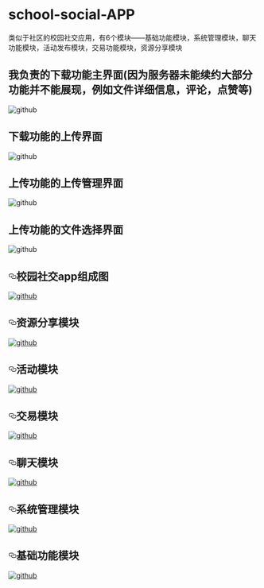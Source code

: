 # school-social-APP
类似于社区的校园社交应用，有6个模块——基础功能模块，系统管理模块，聊天功能模块，活动发布模块，交易功能模块，资源分享模块
## 我负责的下载功能主界面(因为服务器未能续约大部分功能并不能展现，例如文件详细信息，评论，点赞等)
![github](https://github.com/Fiveaddone/school-social-APP/blob/master/screenshots/main.png)
## 下载功能的上传界面
![github](https://github.com/Fiveaddone/school-social-APP/blob/master/screenshots/post.png)
## 上传功能的上传管理界面
![github](https://github.com/Fiveaddone/school-social-APP/blob/master/screenshots/mypost.png)
## 上传功能的文件选择界面
![github](https://github.com/Fiveaddone/school-social-APP/blob/master/screenshots/choose.png)
<h2><a id="user-content-校园社交app组成图" class="anchor" href="#校园社交app组成图" aria-hidden="true"><svg aria-hidden="true" class="octicon octicon-link" height="16" version="1.1" viewBox="0 0 16 16" width="16"><path fill-rule="evenodd" d="M4 9h1v1H4c-1.5 0-3-1.69-3-3.5S2.55 3 4 3h4c1.45 0 3 1.69 3 3.5 0 1.41-.91 2.72-2 3.25V8.59c.58-.45 1-1.27 1-2.09C10 5.22 8.98 4 8 4H4c-.98 0-2 1.22-2 2.5S3 9 4 9zm9-3h-1v1h1c1 0 2 1.22 2 2.5S13.98 12 13 12H9c-.98 0-2-1.22-2-2.5 0-.83.42-1.64 1-2.09V6.25c-1.09.53-2 1.84-2 3.25C6 11.31 7.55 13 9 13h4c1.45 0 3-1.69 3-3.5S14.5 6 13 6z"></path></svg></a>校园社交app组成图</h2><p><a href="https://github.com/Fiveaddone/school-social-APP/blob/master/screenshots/%E6%A0%A1%E5%9B%AD%E7%A4%BE%E4%BA%A4APP%E7%B3%BB%E7%BB%9F%E7%BB%84%E6%88%90%E5%9B%BE.png" target="_blank"><img src="https://github.com/Fiveaddone/school-social-APP/raw/master/screenshots/%E6%A0%A1%E5%9B%AD%E7%A4%BE%E4%BA%A4APP%E7%B3%BB%E7%BB%9F%E7%BB%84%E6%88%90%E5%9B%BE.png" alt="github" style="max-width:100%;"></a></p><h2><a id="user-content-资源分享模块" class="anchor" href="#资源分享模块" aria-hidden="true"><svg aria-hidden="true" class="octicon octicon-link" height="16" version="1.1" viewBox="0 0 16 16" width="16"><path fill-rule="evenodd" d="M4 9h1v1H4c-1.5 0-3-1.69-3-3.5S2.55 3 4 3h4c1.45 0 3 1.69 3 3.5 0 1.41-.91 2.72-2 3.25V8.59c.58-.45 1-1.27 1-2.09C10 5.22 8.98 4 8 4H4c-.98 0-2 1.22-2 2.5S3 9 4 9zm9-3h-1v1h1c1 0 2 1.22 2 2.5S13.98 12 13 12H9c-.98 0-2-1.22-2-2.5 0-.83.42-1.64 1-2.09V6.25c-1.09.53-2 1.84-2 3.25C6 11.31 7.55 13 9 13h4c1.45 0 3-1.69 3-3.5S14.5 6 13 6z"></path></svg></a>资源分享模块</h2><p><a href="https://github.com/Fiveaddone/school-social-APP/blob/master/screenshots/%E6%96%87%E4%BB%B6%E5%88%86%E4%BA%AB%E6%A8%A1%E5%9D%97.png" target="_blank"><img src="https://github.com/Fiveaddone/school-social-APP/raw/master/screenshots/%E6%96%87%E4%BB%B6%E5%88%86%E4%BA%AB%E6%A8%A1%E5%9D%97.png" alt="github" style="max-width:100%;"></a></p><h2><a id="user-content-活动模块" class="anchor" href="#活动模块" aria-hidden="true"><svg aria-hidden="true" class="octicon octicon-link" height="16" version="1.1" viewBox="0 0 16 16" width="16"><path fill-rule="evenodd" d="M4 9h1v1H4c-1.5 0-3-1.69-3-3.5S2.55 3 4 3h4c1.45 0 3 1.69 3 3.5 0 1.41-.91 2.72-2 3.25V8.59c.58-.45 1-1.27 1-2.09C10 5.22 8.98 4 8 4H4c-.98 0-2 1.22-2 2.5S3 9 4 9zm9-3h-1v1h1c1 0 2 1.22 2 2.5S13.98 12 13 12H9c-.98 0-2-1.22-2-2.5 0-.83.42-1.64 1-2.09V6.25c-1.09.53-2 1.84-2 3.25C6 11.31 7.55 13 9 13h4c1.45 0 3-1.69 3-3.5S14.5 6 13 6z"></path></svg></a>活动模块</h2><p><a href="https://github.com/Fiveaddone/school-social-APP/blob/master/screenshots/%E6%B4%BB%E5%8A%A8%E6%A8%A1%E5%9D%97.png" target="_blank"><img src="https://github.com/Fiveaddone/school-social-APP/raw/master/screenshots/%E6%B4%BB%E5%8A%A8%E6%A8%A1%E5%9D%97.png" alt="github" style="max-width:100%;"></a></p><h2><a id="user-content-交易模块" class="anchor" href="#交易模块" aria-hidden="true"><svg aria-hidden="true" class="octicon octicon-link" height="16" version="1.1" viewBox="0 0 16 16" width="16"><path fill-rule="evenodd" d="M4 9h1v1H4c-1.5 0-3-1.69-3-3.5S2.55 3 4 3h4c1.45 0 3 1.69 3 3.5 0 1.41-.91 2.72-2 3.25V8.59c.58-.45 1-1.27 1-2.09C10 5.22 8.98 4 8 4H4c-.98 0-2 1.22-2 2.5S3 9 4 9zm9-3h-1v1h1c1 0 2 1.22 2 2.5S13.98 12 13 12H9c-.98 0-2-1.22-2-2.5 0-.83.42-1.64 1-2.09V6.25c-1.09.53-2 1.84-2 3.25C6 11.31 7.55 13 9 13h4c1.45 0 3-1.69 3-3.5S14.5 6 13 6z"></path></svg></a>交易模块</h2><p><a href="https://github.com/Fiveaddone/school-social-APP/blob/master/screenshots/%E4%BA%A4%E6%98%93%E6%A8%A1%E5%9D%97.png" target="_blank"><img src="https://github.com/Fiveaddone/school-social-APP/raw/master/screenshots/%E4%BA%A4%E6%98%93%E6%A8%A1%E5%9D%97.png" alt="github" style="max-width:100%;"></a></p><h2><a id="user-content-聊天模块" class="anchor" href="#聊天模块" aria-hidden="true"><svg aria-hidden="true" class="octicon octicon-link" height="16" version="1.1" viewBox="0 0 16 16" width="16"><path fill-rule="evenodd" d="M4 9h1v1H4c-1.5 0-3-1.69-3-3.5S2.55 3 4 3h4c1.45 0 3 1.69 3 3.5 0 1.41-.91 2.72-2 3.25V8.59c.58-.45 1-1.27 1-2.09C10 5.22 8.98 4 8 4H4c-.98 0-2 1.22-2 2.5S3 9 4 9zm9-3h-1v1h1c1 0 2 1.22 2 2.5S13.98 12 13 12H9c-.98 0-2-1.22-2-2.5 0-.83.42-1.64 1-2.09V6.25c-1.09.53-2 1.84-2 3.25C6 11.31 7.55 13 9 13h4c1.45 0 3-1.69 3-3.5S14.5 6 13 6z"></path></svg></a>聊天模块</h2><p><a href="https://github.com/Fiveaddone/school-social-APP/blob/master/screenshots/%E8%81%8A%E5%A4%A9%E5%8A%9F%E8%83%BD%E6%A8%A1%E5%9D%97.png" target="_blank"><img src="https://github.com/Fiveaddone/school-social-APP/raw/master/screenshots/%E8%81%8A%E5%A4%A9%E5%8A%9F%E8%83%BD%E6%A8%A1%E5%9D%97.png" alt="github" style="max-width:100%;"></a></p><h2><a id="user-content-系统管理模块" class="anchor" href="#系统管理模块" aria-hidden="true"><svg aria-hidden="true" class="octicon octicon-link" height="16" version="1.1" viewBox="0 0 16 16" width="16"><path fill-rule="evenodd" d="M4 9h1v1H4c-1.5 0-3-1.69-3-3.5S2.55 3 4 3h4c1.45 0 3 1.69 3 3.5 0 1.41-.91 2.72-2 3.25V8.59c.58-.45 1-1.27 1-2.09C10 5.22 8.98 4 8 4H4c-.98 0-2 1.22-2 2.5S3 9 4 9zm9-3h-1v1h1c1 0 2 1.22 2 2.5S13.98 12 13 12H9c-.98 0-2-1.22-2-2.5 0-.83.42-1.64 1-2.09V6.25c-1.09.53-2 1.84-2 3.25C6 11.31 7.55 13 9 13h4c1.45 0 3-1.69 3-3.5S14.5 6 13 6z"></path></svg></a>系统管理模块</h2><p><a href="https://github.com/Fiveaddone/school-social-APP/blob/master/screenshots/%E7%B3%BB%E7%BB%9F%E7%AE%A1%E7%90%86%E6%A8%A1%E5%9D%97.png" target="_blank"><img src="https://github.com/Fiveaddone/school-social-APP/raw/master/screenshots/%E7%B3%BB%E7%BB%9F%E7%AE%A1%E7%90%86%E6%A8%A1%E5%9D%97.png" alt="github" style="max-width:100%;"></a></p><h2><a id="user-content-基础功能模块" class="anchor" href="#基础功能模块" aria-hidden="true"><svg aria-hidden="true" class="octicon octicon-link" height="16" version="1.1" viewBox="0 0 16 16" width="16"><path fill-rule="evenodd" d="M4 9h1v1H4c-1.5 0-3-1.69-3-3.5S2.55 3 4 3h4c1.45 0 3 1.69 3 3.5 0 1.41-.91 2.72-2 3.25V8.59c.58-.45 1-1.27 1-2.09C10 5.22 8.98 4 8 4H4c-.98 0-2 1.22-2 2.5S3 9 4 9zm9-3h-1v1h1c1 0 2 1.22 2 2.5S13.98 12 13 12H9c-.98 0-2-1.22-2-2.5 0-.83.42-1.64 1-2.09V6.25c-1.09.53-2 1.84-2 3.25C6 11.31 7.55 13 9 13h4c1.45 0 3-1.69 3-3.5S14.5 6 13 6z"></path></svg></a>基础功能模块</h2><p><a href="https://github.com/Fiveaddone/school-social-APP/blob/master/screenshots/%E5%9F%BA%E7%A1%80%E5%8A%9F%E8%83%BD%E6%A8%A1%E5%9D%97.png" target="_blank"><img src="https://github.com/Fiveaddone/school-social-APP/raw/master/screenshots/%E5%9F%BA%E7%A1%80%E5%8A%9F%E8%83%BD%E6%A8%A1%E5%9D%97.png" alt="github" style="max-width:100%;"></a></p>
